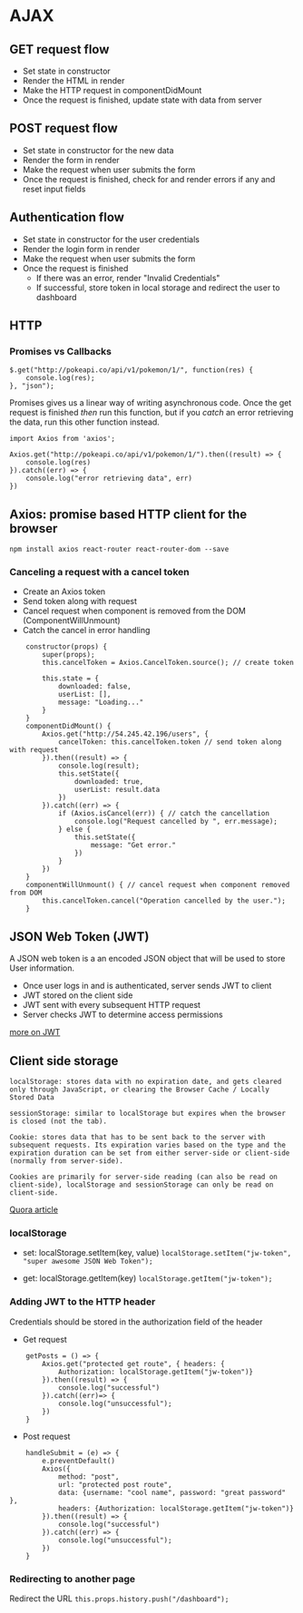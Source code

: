 # AJAX

## GET request flow
* Set state in constructor
* Render the HTML in render
* Make the HTTP request in componentDidMount
* Once the request is finished, update state with data from server

## POST request flow
* Set state in constructor for the new data
* Render the form in render
* Make the request when user submits the form
* Once the request is finished, check for and render errors if any and reset input fields

## Authentication flow
* Set state in constructor for the user credentials
* Render the login form in render
* Make the request when user submits the form
* Once the request is finished
    * If there was an error, render "Invalid Credentials"
    * If successful, store token in local storage and redirect the user to dashboard

## HTTP

### Promises vs Callbacks

```
$.get("http://pokeapi.co/api/v1/pokemon/1/", function(res) {
    console.log(res);
}, "json");
```

Promises gives us a linear way of writing asynchronous code. Once the get
request is finished *then* run this function, but if you *catch* an error
retrieving the data, run this other function instead.
```
import Axios from 'axios';

Axios.get("http://pokeapi.co/api/v1/pokemon/1/").then((result) => {
    console.log(res)
}).catch((err) => {
    console.log("error retrieving data", err)
})
```

## Axios: promise based HTTP client for the browser

`npm install axios react-router react-router-dom --save`

### Canceling a request with a cancel token

* Create an Axios token
* Send token along with request
* Cancel request when component is removed from the DOM (ComponentWillUnmount)
* Catch the cancel in error handling

```
    constructor(props) {
        super(props);
        this.cancelToken = Axios.CancelToken.source(); // create token

        this.state = {
            downloaded: false,
            userList: [],
            message: "Loading..."
        }
    }
    componentDidMount() {
        Axios.get("http://54.245.42.196/users", {
            cancelToken: this.cancelToken.token // send token along with request
        }).then((result) => {
            console.log(result);
            this.setState({
                downloaded: true,
                userList: result.data
            })
        }).catch((err) => {
            if (Axios.isCancel(err)) { // catch the cancellation
                console.log("Request cancelled by ", err.message);
            } else {
                this.setState({
                    message: "Get error."
                })
            }
        })
    }
    componentWillUnmount() { // cancel request when component removed from DOM
        this.cancelToken.cancel("Operation cancelled by the user.");
    }
```

## JSON Web Token (JWT)
A JSON web token is a an encoded JSON object that will be used to store User information.

* Once user logs in and is authenticated, server sends JWT to client
* JWT stored on the client side
* JWT sent with every subsequent HTTP request
* Server checks JWT to determine access permissions

[more on JWT](https://jwt.io/)

## Client side storage
```
localStorage: stores data with no expiration date, and gets cleared only through JavaScript, or clearing the Browser Cache / Locally Stored Data

sessionStorage: similar to localStorage but expires when the browser is closed (not the tab).

Cookie: stores data that has to be sent back to the server with subsequent requests. Its expiration varies based on the type and the expiration duration can be set from either server-side or client-side (normally from server-side).

Cookies are primarily for server-side reading (can also be read on client-side), localStorage and sessionStorage can only be read on client-side.
```
[Quora article](https://www.quora.com/What-is-the-difference-between-sessionstorage-localstorage-and-Cookies)

### localStorage
* set: localStorage.setItem(key, value)
`localStorage.setItem("jw-token", "super awesome JSON Web Token");`

* get: localStorage.getItem(key)
`localStorage.getItem("jw-token");`

### Adding JWT to the HTTP header
Credentials should be stored in the authorization field of the header

* Get request
```
    getPosts = () => {
        Axios.get("protected get route", { headers: {
            Authorization: localStorage.getItem("jw-token")}
        }).then((result) => {
            console.log("successful")
        }).catch((err)=> {
            console.log("unsuccessful");
        })
    }
```

* Post request
```
    handleSubmit = (e) => {
        e.preventDefault()        
        Axios({
            method: "post",
            url: "protected post route",
            data: {username: "cool name", password: "great password" },
            headers: {Authorization: localStorage.getItem("jw-token")}
        }).then((result) => {
            console.log("successful")
        }).catch((err) => {
            console.log("unsuccessful");
        })
    }
```

### Redirecting to another page
Redirect the URL
`this.props.history.push("/dashboard");`
